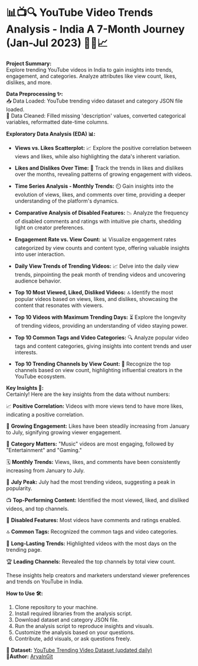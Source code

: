 # 📊📺🔍 YouTube Video Trends Analysis - India A 7-Month Journey (Jan-Jul 2023) 🕵️‍♂️📈

**Project Summary:**                     
Explore trending YouTube videos in India to gain insights into trends, engagement, and categories. Analyze attributes like view count, likes, dislikes, and more.

**Data Preprocessing ✨:**                     
📥 Data Loaded: YouTube trending video dataset and category JSON file loaded.                    
🧹 Data Cleaned: Filled missing 'description' values, converted categorical variables, reformatted date-time columns.                    

**Exploratory Data Analysis (EDA) 📊:**

- **Views vs. Likes Scatterplot:** 📈 Explore the positive correlation between views and likes, while also highlighting the data's inherent variation.

- **Likes and Dislikes Over Time:** 📅 Track the trends in likes and dislikes over the months, revealing patterns of growing engagement with videos.

- **Time Series Analysis - Monthly Trends:** ⏲️ Gain insights into the evolution of views, likes, and comments over time, providing a deeper understanding of the platform's dynamics.

- **Comparative Analysis of Disabled Features:** 📉 Analyze the frequency of disabled comments and ratings with intuitive pie charts, shedding light on creator preferences.

- **Engagement Rate vs. View Count:** 📊 Visualize engagement rates categorized by view counts and content type, offering valuable insights into user interaction.

- **Daily View Trends of Trending Videos:** 📈 Delve into the daily view trends, pinpointing the peak month of trending videos and uncovering audience behavior.

- **Top 10 Most Viewed, Liked, Disliked Videos:** 🔝 Identify the most popular videos based on views, likes, and dislikes, showcasing the content that resonates with viewers.

- **Top 10 Videos with Maximum Trending Days:** ⏳ Explore the longevity of trending videos, providing an understanding of video staying power.

- **Top 10 Common Tags and Video Categories:** 🔍 Analyze popular video tags and content categories, giving insights into content trends and user interests.

- **Top 10 Trending Channels by View Count:** 👥 Recognize the top channels based on view count, highlighting influential creators in the YouTube ecosystem.

**Key Insights 🧠:**                                     
Certainly! Here are the key insights from the data without numbers:

📈 **Positive Correlation:** Videos with more views tend to have more likes, indicating a positive correlation.

🚀 **Growing Engagement:** Likes have been steadily increasing from January to July, signifying growing viewer engagement.

🎵 **Category Matters:** "Music" videos are most engaging, followed by "Entertainment" and "Gaming."

🗓️ **Monthly Trends:** Views, likes, and comments have been consistently increasing from January to July.

🌟 **July Peak:** July had the most trending videos, suggesting a peak in popularity.

📺 **Top-Performing Content:** Identified the most viewed, liked, and disliked videos, and top channels.

🚫 **Disabled Features:** Most videos have comments and ratings enabled.

🔝 **Common Tags:** Recognized the common tags and video categories.

📅 **Long-Lasting Trends:** Highlighted videos with the most days on the trending page.

🏆 **Leading Channels:** Revealed the top channels by total view count.

These insights help creators and marketers understand viewer preferences and trends on YouTube in India.

**How to Use 🛠️:**                                
1. Clone repository to your machine.                                 
2. Install required libraries from the analysis script.                              
3. Download dataset and category JSON file.                                  
4. Run the analysis script to reproduce insights and visuals.                               
5. Customize the analysis based on your questions.                                           
6. Contribute, add visuals, or ask questions freely.                                                   

🔗 **Dataset:** [YouTube Trending Video Dataset (updated daily)](https://www.kaggle.com/datasets/rsrishav/youtube-trending-video-dataset)                       
👤**Author:** [AryaInGit](https://github.com/AryaInGit)
